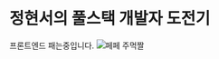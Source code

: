 # 정현서의 풀스택 개발자 도전기
프론트엔드 패는중입니다.
![페페 주먹짤](https://golden-goblin.com/content-thief/wp-content/uploads/sites/5/kboard_attached/1/202108/611be74740a2c5425733.jpg)
